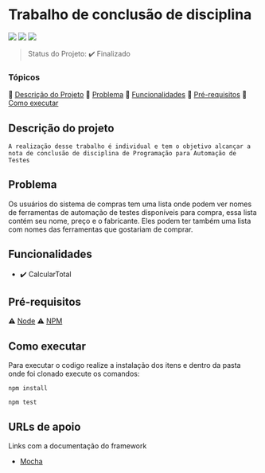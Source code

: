 <h1>Trabalho de conclusão de disciplina</h1>

<p align="justify">
<img src="https://img.shields.io/static/v1?label=Node&message=18.8&color&style=for-the-badge&logo=nodedotjs"/>
<img src="https://img.shields.io/static/v1?label=npm&message=9.8.1&color=crimson&style=for-the-badge&logo=npm"/>
<img src="https://img.shields.io/static/v1?label=JavaScript&message=ECMAScript 2020
&color=yellow&style=for-the-badge&logo=javascript"/>
</p>

>Status do Projeto:  :heavy_check_mark: Finalizado

### Tópicos
:small_blue_diamond: [Descrição do Projeto](#descrição-do-projeto)
:small_blue_diamond: [Problema](#problema)
:small_blue_diamond: [Funcionalidades](#funcionalidades)
:small_blue_diamond: [Pré-requisitos](#pré-requisitos)
:small_blue_diamond: [Como executar](#como-executar)

## Descrição do projeto

<p align="justify">

    A realização desse trabalho é individual e tem o objetivo alcançar a nota de conclusão de disciplina de Programação para Automação de Testes

</p>

## Problema

<p align="justify">

   Os usuários do sistema de compras tem uma lista onde podem ver nomes de ferramentas de automação de testes disponíveis para compra, essa lista contém seu nome, preço e o fabricante. Eles podem ter também uma lista com nomes das ferramentas que gostariam de comprar. 
   
</p>

## Funcionalidades

- :heavy_check_mark: CalcularTotal


## Pré-requisitos

:warning: [Node](https://nodejs.org/en/download)
:warning: [NPM](https://docs.npmjs.com/downloading-and-installing-node-js-and-npm)



## Como executar

Para executar o codigo realize a instalação dos itens e dentro da pasta onde foi clonado execute os comandos:

``````
npm install
``````

``````
npm test
``````

## URLs de apoio

Links com a documentação do framework

- [Mocha](https://mochajs.org/)